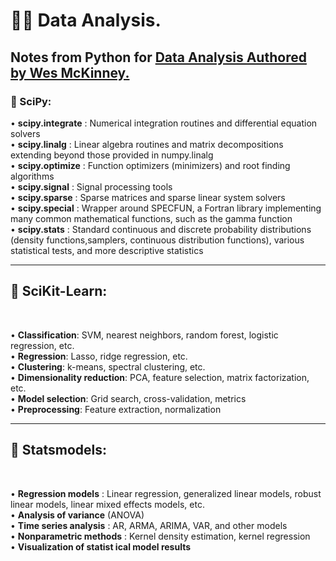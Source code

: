 # ✊🏿 Data Analysis.
Notes from Python for [Data Analysis Authored by Wes McKinney.](https://github.com/wesm/pydata-book)
-------------------
### 🔬 SciPy:

• **scipy.integrate** : Numerical integration routines and differential equation solvers<br>
• **scipy.linalg** : Linear algebra routines and matrix decompositions extending beyond those provided in numpy.linalg<br>
• **scipy.optimize** : Function optimizers (minimizers) and root finding algorithms<br>
• **scipy.signal** : Signal processing tools<br>
• **scipy.sparse** : Sparse matrices and sparse linear system solvers<br>
• **scipy.special** : Wrapper around SPECFUN, a Fortran library implementing many common mathematical functions, such as the gamma function<br>
• **scipy.stats** : Standard continuous and discrete probability distributions (density functions,samplers, continuous distribution functions), various statistical tests, and more
descriptive statistics<br>

-----------------------
## 🔬 SciKit-Learn:<br>
<br>

• **Classification**: SVM, nearest neighbors, random forest, logistic regression, etc.<br>
• **Regression**: Lasso, ridge regression, etc.<br>
• **Clustering**: k-means, spectral clustering, etc.<br>
• **Dimensionality reduction**: PCA, feature selection, matrix factorization, etc.<br>
• **Model selection**: Grid search, cross-validation, metrics<br>
• **Preprocessing**: Feature extraction, normalization<br>

-----------------------
## 🔬 Statsmodels:<br>
<br>

• **Regression models** : Linear regression, generalized linear models, robust linear models, linear mixed effects models, etc.<br>
• **Analysis of variance** (ANOVA)<br>
• **Time series analysis** : AR, ARMA, ARIMA, VAR, and other models<br>
• **Nonparametric methods** : Kernel density estimation, kernel regression<br>
• **Visualization of statist ical model results**<br>

